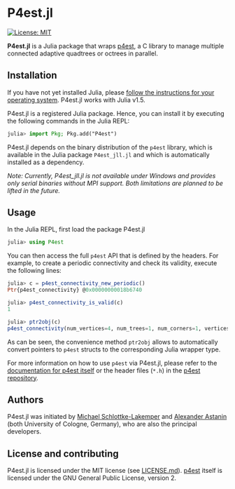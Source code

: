 # P4est.jl

<!-- [![Docs-stable](https://img.shields.io/badge/docs-stable-blue.svg)](https://trixi-framework.github.io/Trixi.jl/stable) -->
<!-- [![Build Linux & macOS](https://travis-ci.com/trixi-framework/P4est.jl.svg?branch=master)](https://travis-ci.com/trixi-framework/P4est.jl) -->
<!-- [![Build Windows](https://ci.appveyor.com/api/projects/status/3vw2i3iy9n9641wq?svg=true)](https://ci.appveyor.com/project/ranocha/trixi2vtk-jl) -->
<!-- [![Codecov](https://codecov.io/gh/trixi-framework/P4est.jl/branch/master/graph/badge.svg)](https://codecov.io/gh/trixi-framework/P4est.jl) -->
<!-- [![Coveralls](https://coveralls.io/repos/github/trixi-framework/P4est.jl/badge.svg?branch=master)](https://coveralls.io/github/trixi-framework/P4est.jl?branch=master) -->
[![License: MIT](https://img.shields.io/badge/License-MIT-success.svg)](https://opensource.org/licenses/MIT)

**P4est.jl** is a Julia package that wraps
[p4est](https://github.com/cburstedde/p4est), a C library to manage multiple
connected adaptive quadtrees or octrees in parallel.


## Installation
If you have not yet installed Julia, please [follow the instructions for your
operating system](https://julialang.org/downloads/platform/). P4est.jl works
with Julia v1.5.

P4est.jl is a registered Julia package. Hence, you can install it by executing
the following commands in the Julia REPL:
```julia
julia> import Pkg; Pkg.add("P4est")
```
P4est.jl depends on the binary distribution of the `p4est` library, which is
available in the Julia package `P4est_jll.jl` and which is automatically
installed as a dependency.

*Note: Currently, P4est_jll.jl is not available under Windows and provides only
serial binaries without MPI support. Both limitations are planned to be lifted
in the future.*


## Usage
In the Julia REPL, first load the package P4est.jl
```julia
julia> using P4est
```
You can then access the full `p4est` API that is defined by the headers. For example, to create a
periodic connectivity and check its validity, execute the following lines:
```julia
julia> c = p4est_connectivity_new_periodic()
Ptr{p4est_connectivity} @0x00000000018b6740

julia> p4est_connectivity_is_valid(c)
1

julia> ptr2obj(c)
p4est_connectivity(num_vertices=4, num_trees=1, num_corners=1, vertices=Ptr{Float64} @0x0000000000cf00f0, tree_to_vertex=Ptr{Int32} @0x0000000001348010, tree_attr_bytes=0x0000000000000000, tree_to_attr=Ptr{Int8} @0x0000000000000000, tree_to_tree=Ptr{Int32} @0x0000000000dc4980, tree_to_face=Ptr{Int8} @0x0000000000c43000, tree_to_corner=Ptr{Int32} @0x000000000143b290, ctt_offset=Ptr{Int32} @0x0000000000fcda30, corner_to_tree=Ptr{Int32} @0x00000000014160b0, corner_to_corner=Ptr{Int8} @0x000000000125b2c0)
```
As can be seen, the convenience method `ptr2obj` allows to automatically convert
pointers to `p4est` structs to the corresponding Julia wrapper type.

For more information on how to use `p4est` via P4est.jl, please refer to the
[documentation for p4est itself](http://www.p4est.org/) or the header files
(`*.h`) in the
[p4est repository](https://github.com/cburstedde/p4est/tree/master/src).

## Authors
P4est.jl was initiated by
[Michael Schlottke-Lakemper](https://www.mi.uni-koeln.de/NumSim/schlottke-lakemper)
and
[Alexander Astanin](https://www.mi.uni-koeln.de/NumSim/astanin)
(both University of Cologne, Germany), who are also the principal developers.


## License and contributing
P4est.jl is licensed under the MIT license (see [LICENSE.md](LICENSE.md)).
[p4est](https://github.com/cburstedde/p4est) itself is licensed under the GNU
General Public License, version 2.

